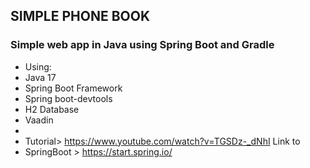 ## SIMPLE PHONE BOOK

### Simple web app in Java using Spring Boot and Gradle
 
 * Using:
 * Java 17
 * Spring Boot Framework
 * Spring boot-devtools
 * H2 Database
 * Vaadin
 * 
 * Tutorial> https://www.youtube.com/watch?v=TGSDz-_dNhI Link to
 * SpringBoot > https://start.spring.io/

